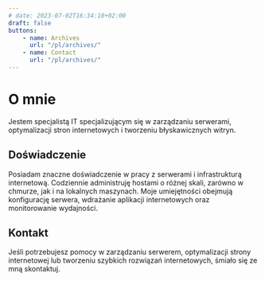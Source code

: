```yaml
---
# date: 2023-07-02T16:34:18+02:00
draft: false
buttons:
    - name: Archives
      url: "/pl/archives/"
    - name: Contact
      url: "/pl/archives/"
---
```


# O mnie

Jestem specjalistą IT specjalizującym się w zarządzaniu serwerami, optymalizacji stron internetowych i tworzeniu błyskawicznych witryn.

## Doświadczenie

Posiadam znaczne doświadczenie w pracy z serwerami i infrastrukturą internetową. Codziennie administruję hostami o różnej skali, zarówno w chmurze, jak i na lokalnych maszynach. Moje umiejętności obejmują konfigurację serwera, wdrażanie aplikacji internetowych oraz monitorowanie wydajności.

## Kontakt

Jeśli potrzebujesz pomocy w zarządzaniu serwerem, optymalizacji strony internetowej lub tworzeniu szybkich rozwiązań internetowych, śmiało się ze mną skontaktuj.

